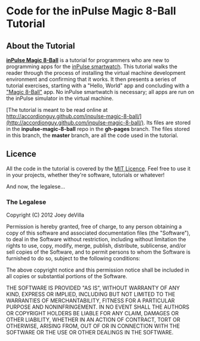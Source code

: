 # Code for the inPulse Magic 8-Ball Tutorial

## About the Tutorial
**[inPulse Magic 8-Ball](http://accordionguy.github.com/inpulse-magic-8-ball/)** is a tutorial for programmers who are new to programming apps for the [inPulse smartwatch](http://getinpulse.com/). This tutorial walks the reader through the process of installing the virtual machine development environment and confirming that it works. It then presents a series of tutorial exercises, starting with a "Hello, World" app and concluding with a ["Magic 8-Ball"](http://en.wikipedia.org/wiki/Magic_8-Ball) app. No inPulse smartwatch is necessary; all apps are run on the inPulse simulator in the virtual machine.

[The tutorial is meant to be read online at http://accordionguy.github.com/inpulse-magic-8-ball/](http://accordionguy.github.com/inpulse-magic-8-ball/). Its files are stored in the **inpulse-magic-8-ball** repo in the **gh-pages** branch. The files stored in this branch, the **master** branch, are all the code used in the tutorial.

## Licence
All the code in the tutorial is covered by the [MIT Licence](http://en.wikipedia.org/wiki/MIT_License). Feel free to use it in your projects, whether they're software, tutorials or whatever!

And now, the legalese...

### The Legalese
Copyright (C) 2012 Joey deVilla

Permission is hereby granted, free of charge, to any person obtaining a copy of this software and associated documentation files (the "Software"), to deal in the Software without restriction, including without limitation the rights to use, copy, modify, merge, publish, distribute, sublicense, and/or sell copies of the Software, and to permit persons to whom the Software is furnished to do so, subject to the following conditions:

The above copyright notice and this permission notice shall be included in all copies or substantial portions of the Software.

THE SOFTWARE IS PROVIDED "AS IS", WITHOUT WARRANTY OF ANY KIND, EXPRESS OR IMPLIED, INCLUDING BUT NOT LIMITED TO THE WARRANTIES OF MERCHANTABILITY, FITNESS FOR A PARTICULAR PURPOSE AND NONINFRINGEMENT. IN NO EVENT SHALL THE AUTHORS OR COPYRIGHT HOLDERS BE LIABLE FOR ANY CLAIM, DAMAGES OR OTHER LIABILITY, WHETHER IN AN ACTION OF CONTRACT, TORT OR OTHERWISE, ARISING FROM, OUT OF OR IN CONNECTION WITH THE SOFTWARE OR THE USE OR OTHER DEALINGS IN THE SOFTWARE.
